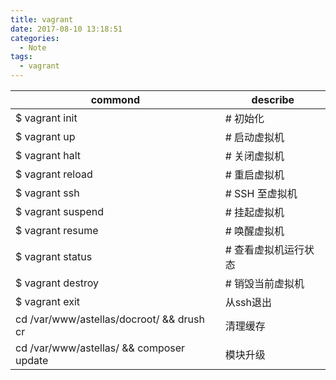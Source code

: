 ```yaml
---
title: vagrant
date: 2017-08-10 13:18:51
categories:
  - Note
tags:
  - vagrant
---
```


commond | describe
-- | --
$ vagrant init | # 初始化
$ vagrant up | # 启动虚拟机
$ vagrant halt | # 关闭虚拟机
$ vagrant reload | # 重启虚拟机
$ vagrant ssh | # SSH 至虚拟机
$ vagrant suspend | # 挂起虚拟机
$ vagrant resume | # 唤醒虚拟机
$ vagrant status | # 查看虚拟机运行状态
$ vagrant destroy | # 销毁当前虚拟机
$ vagrant exit | 从ssh退出
cd /var/www/astellas/docroot/ && drush cr | 清理缓存
cd /var/www/astellas/ && composer update | 模块升级